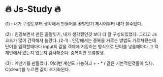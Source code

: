 # 🔥 Js-Study 🔥
(1) : 내가 구성도부터 생각해서 만들어본 끝말잇기 제시어부터 내가 쓸수있다.

(2) : 인강보면서 만든 끝말잇기, 내가 생각했던것 보다 더 잘 구성되있었다. 그리고 Js코드가 많이 간략해서 놀랐다.
(2-1) : 인강에서는 중복을 거르는 방법도 가르쳐줬는데 단어를 입력할때마다 input의 값을 객체에 저장하는 방식으로
        단어를 넣을때마다 그 객체안에서 있는지 없는지 검사해준다. 중복이면 오류발생.
  
(3) : 계산기를 만들었다. 여러번 계산도 가능하고 + - * / 같은 기본적인것들이 있다. C(clear)를 누르면 값이 초기화된다.      
